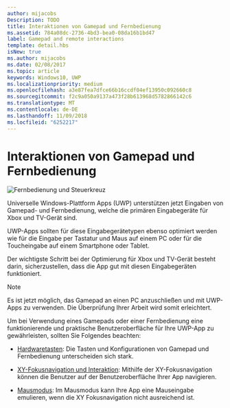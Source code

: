 ```yaml
---
author: mijacobs
Description: TODO
title: Interaktionen von Gamepad und Fernbedienung
ms.assetid: 784a08dc-2736-4bd3-bea0-08da16b1bd47
label: Gamepad and remote interactions
template: detail.hbs
isNew: true
ms.author: mijacobs
ms.date: 02/08/2017
ms.topic: article
keywords: Windows10, UWP
ms.localizationpriority: medium
ms.openlocfilehash: a3e87fea7dfce66b16ccdf04ef13950c092660c8
ms.sourcegitcommit: f2c9a050a9137a473f28b613968d5782866142c6
ms.translationtype: MT
ms.contentlocale: de-DE
ms.lasthandoff: 11/09/2018
ms.locfileid: "6252217"
---
```

# <a name="gamepad-and-remote-control-interactions"></a>Interaktionen von Gamepad und Fernbedienung

![Fernbedienung und Steuerkreuz](images/dpad-remote/dpad-remote.png)

Universelle Windows-Plattform Apps (UWP) unterstützen jetzt Eingaben von Gamepad- und Fernbedienung, welche die primären Eingabegeräte für Xbox und TV-Gerät sind.

UWP-Apps sollten für diese Eingabegerätetypen ebenso optimiert werden wie für die Eingabe per Tastatur und Maus auf einem PC oder für die Toucheingabe auf einem Smartphone oder Tablet.

Der wichtigste Schritt bei der Optimierung für Xbox und TV-Gerät besteht darin, sicherzustellen, dass die App gut mit diesen Eingabegeräten funktioniert.

> [!NOTE] 
> Es ist jetzt möglich, das Gamepad an einen PC anzuschließen und mit UWP-Apps zu verwenden. Die Überprüfung Ihrer Arbeit wird somit erleichtert.

Um bei Verwendung eines Gamepads oder einer Fernbedienung eine funktionierende und praktische Benutzeroberfläche für Ihre UWP-App zu gewährleisten, sollten Sie Folgendes beachten:

* [Hardwaretasten](../devices/designing-for-tv.md#hardware-buttons): Die Tasten und Konfigurationen von Gamepad und Fernbedienung unterscheiden sich stark.

* [XY-Fokusnavigation und Interaktion](../devices/designing-for-tv.md#xy-focus-navigation-and-interaction): Mithilfe der XY-Fokusnavigation können die Benutzer auf der Benutzeroberfläche Ihrer App navigieren.

* [Mausmodus](../devices/designing-for-tv.md#mouse-mode): Im Mausmodus kann Ihre App eine Mauseingabe emulieren, wenn die XY Fokusnavigation nicht ausreichend ist.
